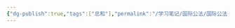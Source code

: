 ```yaml
---
{"dg-publish":true,"tags":["总和"],"permalink":"/学习笔记/国际公法/国际公法/","dgPassFrontmatter":true,"created":"2024-09-10T17:54:04.043+08:00","updated":"2024-09-13T09:55:51.509+08:00"}
---
```


